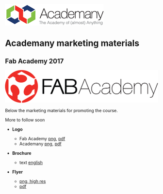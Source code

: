 

![png](./fabacademy2017/logo/academany_small.png)

# Academany marketing materials

## Fab Academy 2017

![png](./fabacademy2017/logo/fabacademy.png)

Below the marketing materials for promoting the course.

More to follow soon

- **Logo**
  - Fab Academy [png](./fabacademy2017/logo/fabacademy.png), [pdf](./fabacademy2017/logo/fabacademy.pdf)
  - Academany [png](./fabacademy2017/logo/academany.png), [pdf](./fabacademy2017/logo/academany.pdf)

- **Brochure**
  - text [english](./fabacademy2017/brochure/index.md)
- **Flyer**
  - [png, high res](./fabacademy2017/flyer/flyer.png)
  - [pdf](./fabacademy2017/flyer/flyer.pdf)
